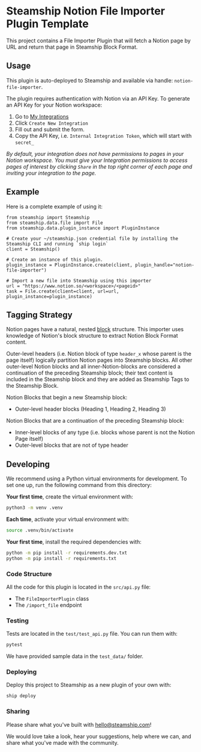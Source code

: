 # Steamship Notion File Importer Plugin Template

This project contains a File Importer Plugin that will fetch a Notion page by URL and return that page in Steamship Block Format.

## Usage

This plugin is auto-deployed to Steamship and available via handle: `notion-file-importer`.

The plugin requires authentication with Notion via an API Key. To generate an API Key for your Notion
workspace:
1.  Go to [My Integrations](https://www.notion.so/my-integrations)
2. Click `Create New Integration`
3. Fill out and submit the form.
5. Copy the API Key, i.e. `Internal Integration Token`, which will start with `secret_`

*By default, your integration does not have permissions to pages in your Notion workspace. You must give your Integration permissions to access pages of interest by clicking `Share` in the top right corner of each page and inviting your integration to the page.*


## Example 

Here is a complete example of using it:

```
from steamship import Steamship
from steamship.data.file import File
from steamship.data.plugin_instance import PluginInstance

# Create your ~/steamship.json credential file by installing the Steamship CLI and running `ship login`
client = Steamship()   

# Create an instance of this plugin. 
plugin_instance = PluginInstance.create(client, plugin_handle="notion-file-importer")

# Import a new file into Steamship using this importer
url = "https://www.notion.so/<workspace>/<pageid>"
task = File.create(client=client, url=url, plugin_instance=plugin_instance)

```

## Tagging Strategy

Notion pages have a natural, nested [block](https://developers.notion.com/reference/block) structure. This importer uses knowledge of Notion's block structure to extract Notion Block Format content.

Outer-level headers (i.e. Notion block of type `header_x` whose parent is the page itself) logically partition Notion pages into Steamship blocks. All other outer-level Notion blocks and all inner-Notion-blocks are considered a continuation of the preceding Steamship block; their text content is included in the Steamship block and they are added as Steamship Tags to the Steamship Block.

Notion Blocks that begin a new Steamship block:
- Outer-level header blocks (Heading 1, Heading 2, Heading 3)

Notion Blocks that are a continuation of the preceding Steamship block:
- Inner-level blocks of any type (i.e. blocks whose parent is not the Notion Page itself)
- Outer-level blocks that are not of type header

## Developing

We recommend using a Python virtual environments for development.
To set one up, run the following command from this directory:

**Your first time**, create the virtual environment with:

```bash
python3 -m venv .venv
```

**Each time**, activate your virtual environment with:

```bash
source .venv/bin/activate
```

**Your first time**, install the required dependencies with:

```bash
python -m pip install -r requirements.dev.txt
python -m pip install -r requirements.txt
```

### Code Structure

All the code for this plugin is located in the `src/api.py` file:

* The `FileImporterPlugin` class
* The `/import_file` endpoint

### Testing

Tests are located in the `test/test_api.py` file. You can run them with:

```bash
pytest
```

We have provided sample data in the `test_data/` folder.

### Deploying

Deploy this project to Steamship as a new plugin of your own with:

```bash
ship deploy
```

### Sharing

Please share what you've built with hello@steamship.com!

We would love take a look, hear your suggestions, help where we can, and share what you've made with the community.